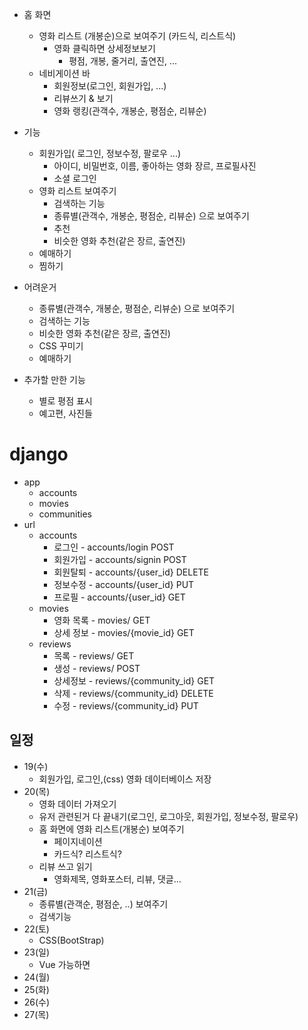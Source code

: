 - 홈 화면
  - 영화 리스트 (개봉순)으로 보여주기 (카드식, 리스트식)
    - 영화 클릭하면 상세정보보기
      - 평점, 개봉, 줄거리, 출연진, ...
  - 네비게이션 바
    - 회원정보(로그인, 회원가입, ...)
    - 리뷰쓰기 & 보기
    - 영화 랭킹(관객수, 개봉순, 평점순, 리뷰순)



- 기능
  - 회원가입( 로그인, 정보수정, 팔로우 ...)
    - 아이디, 비밀번호, 이름, 좋아하는 영화 장르, 프로필사진
    - 소셜 로그인
  - 영화 리스트 보여주기
    - 검색하는 기능
    - 종류별(관객수, 개봉순, 평점순, 리뷰순) 으로 보여주기
    - 추천
    - 비슷한 영화 추천(같은 장르, 출연진)
  - 예매하기
  - 찜하기



- 어려운거
  - 종류별(관객수, 개봉순, 평점순, 리뷰순) 으로 보여주기
  - 검색하는 기능
  - 비슷한 영화 추천(같은 장르, 출연진)
  - CSS 꾸미기
  - 예매하기



- 추가할 만한 기능
  - 별로 평점 표시
  - 예고편, 사진들



# django

- app
  - accounts
  - movies
  - communities
- url
  - accounts
    - 로그인 - accounts/login		POST
    - 회원가입 - accounts/signin      POST
    - 회원탈퇴 - accounts/{user_id}      DELETE
    - 정보수정 - accounts/{user_id}    PUT
    - 프로필 - accounts/{user_id}     GET
  - movies
    - 영화 목록 - movies/				GET
    - 상세 정보 - movies/{movie_id}           GET
  - reviews
    - 목록 - reviews/          GET
    - 생성 - reviews/	POST
    - 상세정보 - reviews/{community_id}     GET
    - 삭제 - reviews/{community_id}    DELETE
    - 수정 - reviews/{community_id}   PUT



## 일정	

- 19(수)
  - 회원가입, 로그인,(css) 영화 데이터베이스 저장
- 20(목) 
  - 영화 데이터 가져오기
  - 유저 관련된거 다 끝내기(로그인, 로그아웃, 회원가입, 정보수정, 팔로우)
  - 홈 화면에 영화 리스트(개봉순) 보여주기
    - 페이지네이션
    - 카드식? 리스트식?
  - 리뷰 쓰고 읽기
    - 영화제목, 영화포스터, 리뷰, 댓글...
- 21(금)
  - 종류별(관객순, 평점순, ..) 보여주기
  - 검색기능
- 22(토)
  - CSS(BootStrap)
- 23(일)
  - Vue 가능하면
- 24(월)
- 25(화)
- 26(수)
- 27(목)